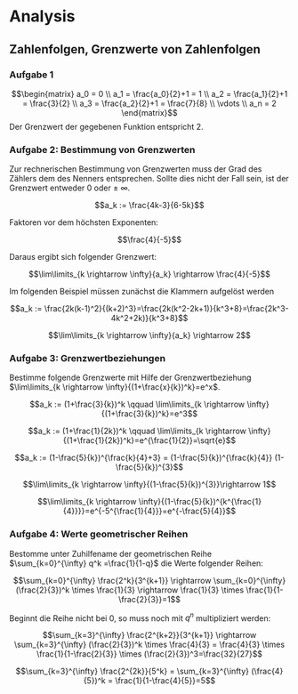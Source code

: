 # Analysis

## Zahlenfolgen, Grenzwerte von Zahlenfolgen

### Aufgabe 1
$$\begin{matrix}
a_0 = 0 \\
a_1 = \frac{a_0}{2}+1 = 1 \\
a_2 = \frac{a_1}{2}+1 = \frac{3}{2} \\
a_3 = \frac{a_2}{2}+1 = \frac{7}{8} \\
\vdots \\
a_n = 2
\end{matrix}$$
Der Grenzwert der gegebenen Funktion entspricht 2.

### Aufgabe 2: Bestimmung von Grenzwerten

Zur rechnerischen Bestimmung von Grenzwerten muss der Grad des Zählers dem des Nenners entsprechen. Sollte dies nicht der Fall sein, ist der Grenzwert entweder $0$ oder $\pm \ \infty$.

$$a_k := \frac{4k-3}{6-5k}$$

Faktoren vor dem höchsten Exponenten:

$$\frac{4}{-5}$$

Daraus ergibt sich folgender Grenzwert:

$$\lim\limits_{k \rightarrow \infty}{a_k} \rightarrow \frac{4}{-5}$$

Im folgenden Beispiel müssen zunächst die Klammern aufgelöst werden

$$a_k := \frac{2k(k-1)^2}{(k+2)^3}=\frac{2k(k^2-2k+1)}{k^3+8}=\frac{2k^3-4k^2+2k)}{k^3+8}$$

$$\lim\limits_{k \rightarrow \infty}{a_k} \rightarrow 2$$

### Aufgabe 3: Grenzwertbeziehungen

Bestimme folgende Grenzwerte mit Hilfe der Grenzwertbeziehung $\lim\limits_{k \rightarrow \infty}{(1+\frac{x}{k})^k}=e^x$.

$$a_k := (1+\frac{3}{k})^k \qquad \lim\limits_{k \rightarrow \infty}{(1+\frac{3}{k})^k}=e^3$$

$$a_k := (1+\frac{1}{2k})^k \qquad \lim\limits_{k \rightarrow \infty}{(1+\frac{1}{2k})^k}=e^{\frac{1}{2}}=\sqrt{e}$$

$$a_k := (1-\frac{5}{k})^{\frac{k}{4}+3} =  (1-\frac{5}{k})^{\frac{k}{4}}  (1-\frac{5}{k})^{3}$$

$$\lim\limits_{k \rightarrow \infty}{(1-\frac{5}{k})^{3}}\rightarrow 1$$


$$\lim\limits_{k \rightarrow \infty}{(1-\frac{5}{k})^{k^{\frac{1}{4}}}}=e^{-5^{\frac{1}{4}}}=e^{-\frac{5}{4}}$$

### Aufgabe 4: Werte geometrischer Reihen

Bestomme unter Zuhilfename der geometrischen Reihe $\sum_{k=0}^{\infty} q^k =\frac{1}{1-q}$ die Werte folgender Reihen:

$$\sum_{k=0}^{\infty} \frac{2^k}{3^{k+1}} \rightarrow \sum_{k=0}^{\infty} (\frac{2}{3})^k \times \frac{1}{3} \rightarrow \frac{1}{3} \times \frac{1}{1-\frac{2}{3}}=1$$

Beginnt die Reihe nicht bei 0, so muss noch mit $q^n$ multipliziert werden:

$$\sum_{k=3}^{\infty} \frac{2^{k+2}}{3^{k+1}} \rightarrow \sum_{k=3}^{\infty} (\frac{2}{3})^k \times \frac{4}{3} = \frac{4}{3} \times \frac{1}{1-\frac{2}{3}} \times (\frac{2}{3})^3=\frac{32}{27}$$

$$\sum_{k=3}^{\infty} \frac{2^{2k}}{5^k} = \sum_{k=3}^{\infty} (\frac{4}{5})^k = \frac{1}{1-\frac{4}{5}}=5$$
